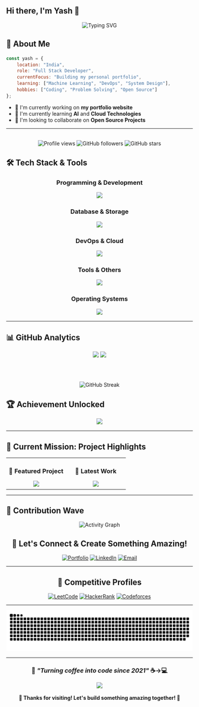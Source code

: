 ## Hi there, I'm Yash 👋

<div align="center">
    <img src="https://readme-typing-svg.herokuapp.com?font=Fira+Code&weight=500&size=28&pause=1000&color=2E8B57&center=true&vCenter=true&width=700&lines=Full+Stack+%2B+AI+Developer;Software+Developer;Problem+Solver" alt="Typing SVG" />
</div>

## 🚀 About Me

```javascript
const yash = {
    location: "India",
    role: "Full Stack Developer",
    currentFocus: "Building my personal portfolio",
    learning: ["Machine Learning", "DevOps", "System Design"],
    hobbies: ["Coding", "Problem Solving", "Open Source"]
};
```

- 🔭 I'm currently working on **my portfolio website**
- 🌱 I'm currently learning **AI** and **Cloud Technologies**
- 👯 I'm looking to collaborate on **Open Source Projects**
--- 

<br>
<div align="center">


<img src="https://komarev.com/ghpvc/?username=yashsuthar00&style=for-the-badge&color=blueviolet" alt="Profile views" />
<img src="https://img.shields.io/github/followers/yashsuthar00?label=Followers&style=for-the-badge&color=blue&labelColor=black" alt="GitHub followers" />
<img src="https://img.shields.io/github/stars/yashsuthar00?label=Stars&style=for-the-badge&color=yellow&labelColor=black" alt="GitHub stars" />

</div>

## 🛠️ Tech Stack & Tools

<div align="center">

### Programming & Development
<img src="https://skillicons.dev/icons?i=cpp,java,python,js,typescript,nextjs,react,nodejs,express,flask" />

### Database & Storage
<img src="https://skillicons.dev/icons?i=mysql,mongodb,redis,postgres" />

### DevOps & Cloud
<img src="https://skillicons.dev/icons?i=docker,kubernetes,aws,gcp,rabbitmq,kafka" />
<!-- <img src="https://img.shields.io/badge/n8n-EA4B71?style=for-the-badge&logo=n8n&logoColor=white"/> -->

### Tools & Others
<img src="https://skillicons.dev/icons?i=git,github,vscode,figma,postman,jenkins,bash" />

### Operating Systems
<img src="https://skillicons.dev/icons?i=linux,ubuntu,arch" />

</div>

---





## 📊 GitHub Analytics

<div align="center">

<img height="170em" src="https://github-readme-stats.vercel.app/api?username=yashsuthar00&show_icons=true&theme=github_dark&hide_border=true&bg_color=0d1117&title_color=58a6ff&icon_color=1f6feb&text_color=c9d1d9&border_color=30363d"/>
<img height="170em" src="https://github-readme-stats.vercel.app/api/top-langs/?username=yashsuthar00&layout=compact&theme=github_dark&hide_border=true&bg_color=0d1117&title_color=58a6ff&text_color=c9d1d9&border_color=30363d"/>

<br/><br/>


<div align="center">
  <img src="https://github-readme-streak-stats.herokuapp.com/?user=yashsuthar00&theme=dark&hide_border=true&stroke=0000&background=0D1117&ring=1793D1&fire=F85D7F&currStreakLabel=1793D1" alt="GitHub Streak" />
</div>

</div>

## 🏆 Achievement Unlocked

<div align="center">
  <img src="https://github-profile-trophy.vercel.app/?username=yashsuthar00&theme=tokyonight&no-frame=true&column=7&margin-w=15&margin-h=15" />
</div>

---

## 🎯 Current Mission: Project Highlights

<table>
  <tr>
    <td width="50%">
      <h3 align="center">🌟 Featured Project</h3>
      <div align="center">  
        <a href="https://github.com/yashsuthar00/Collab-IDE">
          <img src="https://github-readme-stats.vercel.app/api/pin/?username=yashsuthar00&repo=Collab-IDE&theme=tokyonight&hide_border=true&bg_color=0D1117" />
        </a>
      </div>
    </td>
    <td width="50%">
      <h3 align="center">🚀 Latest Work</h3>
      <div align="center">
        <a href="https://github.com/yashsuthar00/portfolio">
          <img src="https://github-readme-stats.vercel.app/api/pin/?username=yashsuthar00&repo=portfolio&theme=tokyonight&hide_border=true&bg_color=0D1117" />
        </a>
      </div>
    </td>
  </tr>
</table>

---



## 🌊 Contribution Wave
<div align="center">

![Activity Graph](https://github-readme-activity-graph.vercel.app/graph?username=yashsuthar00&theme=react-dark&bg_color=0D1117&color=00D9FF&line=00D9FF&point=FF6B6B&area=true&hide_border=true)

</div>


<div align="center">

## 🤝 Let's Connect & Create Something Amazing!

[![Portfolio](https://img.shields.io/badge/-Portfolio-FF6B6B?style=for-the-badge&logo=firefox&logoColor=white)](https://yashsuthar.com)
[![LinkedIn](https://img.shields.io/badge/-LinkedIn-0077B5?style=for-the-badge&logo=linkedin&logoColor=white)](https://linkedin.com/in/yashsuthar00)
[![Email](https://img.shields.io/badge/-Email-D14836?style=for-the-badge&logo=gmail&logoColor=white)](mailto:hello@yashsuthar.com)
<!-- [![Twitter](https://img.shields.io/badge/-Twitter-1DA1F2?style=for-the-badge&logo=twitter&logoColor=white)](https://twitter.com/yourhandle) -->

</div>

---

<div align="center">

## 🏅 Competitive Profiles

[![LeetCode](https://img.shields.io/badge/LeetCode-FFA116?style=for-the-badge&logo=leetcode&logoColor=white)](https://leetcode.com/yashsuthar00)
[![HackerRank](https://img.shields.io/badge/HackerRank-2EC866?style=for-the-badge&logo=hackerrank&logoColor=white)](https://www.hackerrank.com/yashsuthar00)
[![Codeforces](https://img.shields.io/badge/Codeforces-1F8ACB?style=for-the-badge&logo=codeforces&logoColor=white)](https://codeforces.com/profile/yashsuthar00)

</div>

---

<div align="center">

<img src="https://raw.githubusercontent.com/platane/snk/output/github-contribution-grid-snake-dark.svg" alt="Snake animation" />

</div>

---

<div align="center">

### 💫 *"Turning coffee into code since 2021"* ☕→💻


<img src="https://user-images.githubusercontent.com/74038190/212284158-e840e285-664b-44d7-b79b-e264b5e54825.gif" width="400">

**🌟 Thanks for visiting! Let's build something amazing together! 🌟**

</div>